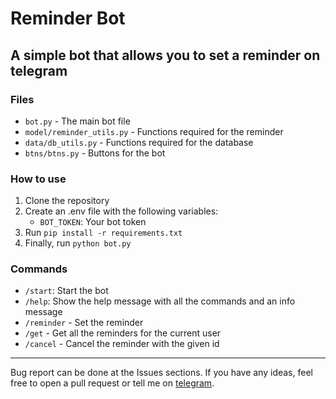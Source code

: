 # Reminder Bot

## A simple bot that allows you to set a reminder on telegram

### Files
- `bot.py` - The main bot file
- `model/reminder_utils.py` - Functions required for the reminder
- `data/db_utils.py` - Functions required for the database
- `btns/btns.py` - Buttons for the bot


### How to use
1. Clone the repository
2. Create an .env file with the following variables:
    - `BOT_TOKEN`: Your bot token
3. Run `pip install -r requirements.txt`
4. Finally, run `python bot.py`

### Commands
- `/start`: Start the bot
- `/help`: Show the help message with all the commands and an info message
- `/reminder` - Set the reminder
- `/get` - Get all the reminders for the current user
- `/cancel` - Cancel the reminder with the given id

---
Bug report can be done at the Issues sections. If you have any ideas, feel free to open a pull request or tell me on [telegram](https://t.me/officialbishowb).